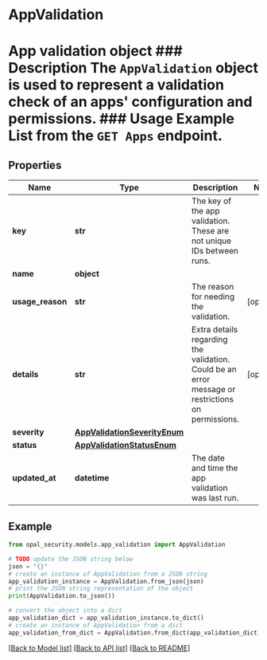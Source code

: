 # AppValidation

# App validation object ### Description The `AppValidation` object is used to represent a validation check of an apps' configuration and permissions.  ### Usage Example List from the `GET Apps` endpoint.

## Properties

Name | Type | Description | Notes
------------ | ------------- | ------------- | -------------
**key** | **str** | The key of the app validation. These are not unique IDs between runs. | 
**name** | **object** |  | 
**usage_reason** | **str** | The reason for needing the validation. | [optional] 
**details** | **str** | Extra details regarding the validation. Could be an error message or restrictions on permissions. | [optional] 
**severity** | [**AppValidationSeverityEnum**](AppValidationSeverityEnum.md) |  | 
**status** | [**AppValidationStatusEnum**](AppValidationStatusEnum.md) |  | 
**updated_at** | **datetime** | The date and time the app validation was last run. | 

## Example

```python
from opal_security.models.app_validation import AppValidation

# TODO update the JSON string below
json = "{}"
# create an instance of AppValidation from a JSON string
app_validation_instance = AppValidation.from_json(json)
# print the JSON string representation of the object
print(AppValidation.to_json())

# convert the object into a dict
app_validation_dict = app_validation_instance.to_dict()
# create an instance of AppValidation from a dict
app_validation_from_dict = AppValidation.from_dict(app_validation_dict)
```
[[Back to Model list]](../README.md#documentation-for-models) [[Back to API list]](../README.md#documentation-for-api-endpoints) [[Back to README]](../README.md)


